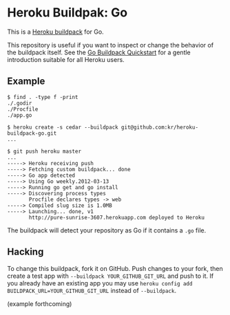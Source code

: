 # Heroku Buildpak: Go

This is a [Heroku buildpack][buildpack] for Go.

This repository is useful if you want to inspect or
change the behavior of the buildpack itself. See the [Go
Buildpack Quickstart][quickstart] for a gentle
introduction suitable for all Heroku users.

## Example

    $ find . -type f -print
    ./.godir
    ./Procfile
    ./app.go

    $ heroku create -s cedar --buildpack git@github.com:kr/heroku-buildpack-go.git
    ...

    $ git push heroku master
    ...
    -----> Heroku receiving push
    -----> Fetching custom buildpack... done
    -----> Go app detected
    -----> Using Go weekly.2012-03-13
    -----> Running go get and go install
    -----> Discovering process types
           Procfile declares types -> web
    -----> Compiled slug size is 1.0MB
    -----> Launching... done, v1
           http://pure-sunrise-3607.herokuapp.com deployed to Heroku

The buildpack will detect your repository as Go if it
contains a `.go` file.

## Hacking

To change this buildpack, fork it on GitHub. Push
changes to your fork, then create a test app with
`--buildpack YOUR_GITHUB_GIT_URL` and push to it. If you
already have an existing app you may use `heroku config
add BUILDPACK_URL=YOUR_GITHUB_GIT_URL` instead of
`--buildpack`.

(example forthcoming)

[buildpack]: http://devcenter.heroku.com/articles/buildpack
[quickstart]: https://gist.github.com/299535bbf56bf3016cba
